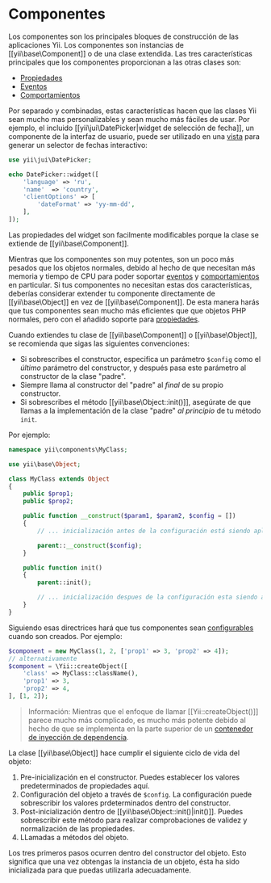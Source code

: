 Componentes
===========

Los componentes son los principales bloques de construcción de las aplicaciones Yii. Los componentes son instancias de
[[yii\base\Component]] o de una clase extendida. Las tres características principales que los componentes proporcionan
a las otras clases son:

* [Propiedades](concept-properties.md)
* [Eventos](concept-events.md)
* [Comportamientos](concept-behaviors.md)

Por separado y combinadas, estas características hacen que las clases Yii sean mucho mas personalizables y sean mucho
más fáciles de usar. Por ejemplo, el incluido [[yii\jui\DatePicker|widget de selección de fecha]], un componente de la
interfaz de usuario, puede ser utilizado en una [vista](structure-view.md) para generar un selector de fechas interactivo:

```php
use yii\jui\DatePicker;

echo DatePicker::widget([
    'language' => 'ru',
    'name'  => 'country',
    'clientOptions' => [
        'dateFormat' => 'yy-mm-dd',
    ],
]);
```

Las propiedades del widget son facilmente modificables porque la clase se extiende de [[yii\base\Component]].

Mientras que los componentes son muy potentes, son un poco más pesados que los objetos normales, debido al hecho de que
necesitan más memoria y tiempo de CPU para poder soportar [eventos](concept-events.md) y [comportamientos](concept-behaviors.md) en particular.
Si tus componentes no necesitan estas dos características, deberías considerar extender tu componente directamente de
[[yii\base\Object]] en vez de [[yii\base\Component]]. De esta manera harás que tus componentes sean mucho más eficientes que
que objetos PHP normales, pero con el añadido soporte para [propiedades](concept-properties.md).

Cuando extiendes tu clase de [[yii\base\Component]] o [[yii\base\Object]], se recomienda que sigas las siguientes
convenciones:

- Si sobrescribes el constructor, especifica un parámetro `$config` como el *último* parámetro del constructor, y después
  pasa este parámetro al constructor de la clase "padre".
- Siempre llama al constructor del "padre" al *final* de su propio constructor.
- Si sobrescribes el método [[yii\base\Object::init()]], asegúrate de que llamas a la implementación de la clase "padre"
  *al principio* de tu método `init`.

Por ejemplo:

```php
namespace yii\components\MyClass;

use yii\base\Object;

class MyClass extends Object
{
    public $prop1;
    public $prop2;

    public function __construct($param1, $param2, $config = [])
    {
        // ... inicialización antes de la configuración está siendo aplicada

        parent::__construct($config);
    }

    public function init()
    {
        parent::init();

        // ... inicialización despues de la configuración esta siendo aplicada
    }
}
```

Siguiendo esas directrices hará que tus componentes sean [configurables](concept-configurations.md) cuando son creados. Por ejemplo:

```php
$component = new MyClass(1, 2, ['prop1' => 3, 'prop2' => 4]);
// alternativamente
$component = \Yii::createObject([
    'class' => MyClass::className(),
    'prop1' => 3,
    'prop2' => 4,
], [1, 2]);
```

> Información: Mientras que el enfoque de llamar [[Yii::createObject()]] parece mucho más complicado, es mucho más potente
  debido al hecho de que se implementa en la parte superior de un [contenedor de inyección de dependencia](concept-di-container.md).
  

La clase [[yii\base\Object]] hace cumplir el siguiente ciclo de vida del objeto:

1. Pre-inicialización en el constructor. Puedes establecer los valores predeterminados de propiedades aquí.
2. Configuración del objeto a través de `$config`. La configuración puede sobrescribir los valores prdeterminados dentro
   del constructor.
3. Post-inicialización dentro de [[yii\base\Object::init()|init()]]. Puedes sobrescribir este método para realizar
   comprobaciones de validez y normalización de las propiedades.
4. LLamadas a métodos del objeto.


Los tres primeros pasos ocurren dentro del constructor del objeto. Esto significa que una vez obtengas la instancia de
un objeto, ésta ha sido inicializada para que puedas utilizarla adecuadamente.

